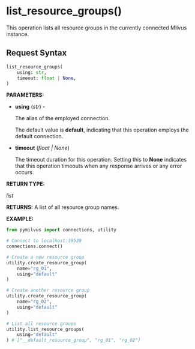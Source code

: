 
# list_resource_groups()

This operation lists all resource groups in the currently connected Milvus instance.

## Request Syntax

```python
list_resource_groups(
    using: str,
    timeout: float | None,
)
```

__PARAMETERS:__

- __using__ (_str_) - 

    The alias of the employed connection.

    The default value is __default__, indicating that this operation employs the default connection.

- __timeout__ (_float _|_ None_)  

    The timeout duration for this operation. Setting this to __None__ indicates that this operation timeouts when any response arrives or any error occurs.

__RETURN TYPE:__

_list_

__RETURNS:__
A list of all resource group names.

__EXAMPLE:__

```python
from pymilvus import connections, utility

# Connect to localhost:19530
connections.connect()

# Create a new resource group
utility.create_resource_group(
    name="rg_01",
    using="default"
)

# Create another resource group
utility.create_resource_group(
    name="rg_02",
    using="default"
)

# List all resource groups
utility.list_resource_groups(
    using="default"
) # ["__default_resource_group", "rg_01", "rg_02"]
```

